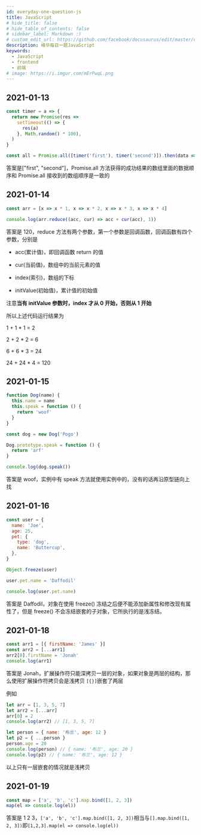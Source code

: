 ```yaml
---
id: everyday-one-question-js
title: JavaScript
# hide_title: false
# hide_table_of_contents: false
# sidebar_label: Markdown :)
# custom_edit_url: https://github.com/facebook/docusaurus/edit/master/docs/api-doc-markdown.md
description: 峰华每日一题JavaScript
keywords:
  - JavaScript
  - frontend
  - 前端
# image: https://i.imgur.com/mErPwqL.png
---
```


## 2021-01-13

```js
const timer = a => {
  return new Promise(res =>
    setTimeout(() => {
      res(a)
    }, Math.random() * 100),
  )
}

const all = Promise.all([timer('first'), timer('second')]).then(data => console.log(data))
```

答案是["first", "second"]，Promise.all 方法获得的成功结果的数组里面的数据顺序和 Promise.all 接收到的数组顺序是一致的

## 2021-01-14

```js
const arr = [x => x * 1, x => x * 2, x => x * 3, x => x * 4]

console.log(arr.reduce((acc, cur) => acc + cur(acc), 1))
```

答案是 120，reduce 方法有两个参数，第一个参数是回调函数，回调函数有四个参数，分别是

- acc(累计值)，即回调函数 return 的值

- cur(当前值)，数组中的当前元素的值

- index(索引)，数组的下标

- initValue(初始值)，累计值的初始值

注意**当有 initValue 参数时，index 才从 0 开始，否则从 1 开始**

所以上述代码运行结果为

1 + 1 \* 1 = 2

2 + 2 \* 2 = 6

6 + 6 \* 3 = 24

24 + 24 \* 4 = 120

## 2021-01-15

```js
function Dog(name) {
  this.name = name
  this.speak = function () {
    return 'woof'
  }
}

const dog = new Dog('Pogo')

Dog.prototype.speak = function () {
  return 'arf'
}

console.log(dog.speak())
```

答案是 woof，实例中有 speak 方法就使用实例中的，没有的话再沿原型链向上找

## 2021-01-16

```js
const user = {
  name: 'Joe',
  age: 25,
  pet: {
    type: 'dog',
    name: 'Buttercup',
  },
}

Object.freeze(user)

user.pet.name = 'Daffodil'

console.log(user.pet.name)
```

答案是 Daffodil，对象在使用 freeze() 冻结之后便不能添加新属性和修改现有属性了，但是 freeze() 不会冻结嵌套的子对象，它所执行的是浅冻结。

## 2021-01-18

```js
const arr1 = [{ firstName: 'James' }]
const arr2 = [...arr1]
arr2[0].firstName = 'Jonah'
console.log(arr1)
```

答案是 Jonah，扩展操作符只能深拷贝一层的对象，如果对象是两层的结构，那么使用扩展操作符拷贝会是浅拷贝 `[{}]`嵌套了两层

例如

```js
let arr = [1, 3, 5, 7]
let arr2 = [...arr]
arr[0] = 2
console.log(arr2) // [1, 3, 5, 7]

let person = { name: '布兰', age: 12 }
let p2 = { ...person }
person.age = 20
console.log(person) // { name: '布兰', age: 20 }
console.log(p2) // { name: '布兰', age: 12 }
```

以上只有一层嵌套的情况就是浅拷贝

## 2021-01-19

```js
const map = ['a', 'b', 'c'].map.bind([1, 2, 3])
map(el => console.log(el))
```

答案是 1 2 3，`['a', 'b', 'c'].map.bind([1, 2, 3])`相当与`[].map.bind([1, 2, 3])`即`[1,2,3].map(el => console.log(el))`
